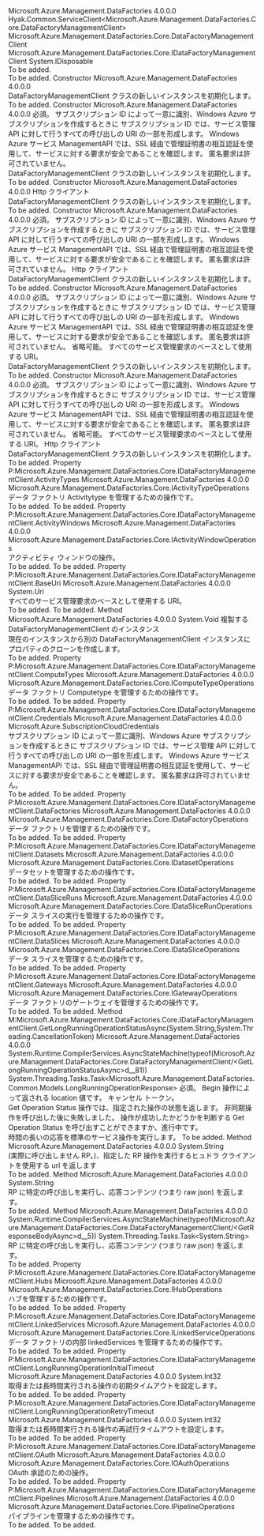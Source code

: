 <Type Name="DataFactoryManagementClient" FullName="Microsoft.Azure.Management.DataFactories.Core.DataFactoryManagementClient">
  <TypeSignature Language="C#" Value="public class DataFactoryManagementClient : Hyak.Common.ServiceClient&lt;Microsoft.Azure.Management.DataFactories.Core.DataFactoryManagementClient&gt;, IDisposable, Microsoft.Azure.Management.DataFactories.Core.IDataFactoryManagementClient" />
  <TypeSignature Language="ILAsm" Value=".class public auto ansi beforefieldinit DataFactoryManagementClient extends Hyak.Common.ServiceClient`1&lt;class Microsoft.Azure.Management.DataFactories.Core.DataFactoryManagementClient&gt; implements class Microsoft.Azure.Management.DataFactories.Core.IDataFactoryManagementClient, class System.IDisposable" />
  <TypeSignature Language="DocId" Value="T:Microsoft.Azure.Management.DataFactories.Core.DataFactoryManagementClient" />
  <TypeSignature Language="VB.NET" Value="Public Class DataFactoryManagementClient&#xA;Inherits ServiceClient(Of DataFactoryManagementClient)&#xA;Implements IDataFactoryManagementClient, IDisposable" />
  <TypeSignature Language="F#" Value="type DataFactoryManagementClient = class&#xA;    inherit ServiceClient&lt;DataFactoryManagementClient&gt;&#xA;    interface IDataFactoryManagementClient&#xA;    interface IDisposable" />
  <AssemblyInfo>
    <AssemblyName>Microsoft.Azure.Management.DataFactories</AssemblyName>
    <AssemblyVersion>4.0.0.0</AssemblyVersion>
  </AssemblyInfo>
  <Base>
    <BaseTypeName>Hyak.Common.ServiceClient&lt;Microsoft.Azure.Management.DataFactories.Core.DataFactoryManagementClient&gt;</BaseTypeName>
    <BaseTypeArguments>
      <BaseTypeArgument TypeParamName="!0">Microsoft.Azure.Management.DataFactories.Core.DataFactoryManagementClient</BaseTypeArgument>
    </BaseTypeArguments>
  </Base>
  <Interfaces>
    <Interface>
      <InterfaceName>Microsoft.Azure.Management.DataFactories.Core.IDataFactoryManagementClient</InterfaceName>
    </Interface>
    <Interface>
      <InterfaceName>System.IDisposable</InterfaceName>
    </Interface>
  </Interfaces>
  <Docs>
    <summary>To be added.</summary>
    <remarks>To be added.</remarks>
  </Docs>
  <Members>
    <Member MemberName=".ctor">
      <MemberSignature Language="C#" Value="public DataFactoryManagementClient ();" />
      <MemberSignature Language="ILAsm" Value=".method public hidebysig specialname rtspecialname instance void .ctor() cil managed" />
      <MemberSignature Language="DocId" Value="M:Microsoft.Azure.Management.DataFactories.Core.DataFactoryManagementClient.#ctor" />
      <MemberSignature Language="VB.NET" Value="Public Sub New ()" />
      <MemberType>Constructor</MemberType>
      <AssemblyInfo>
        <AssemblyName>Microsoft.Azure.Management.DataFactories</AssemblyName>
        <AssemblyVersion>4.0.0.0</AssemblyVersion>
      </AssemblyInfo>
      <Parameters />
      <Docs>
        <summary>
            DataFactoryManagementClient クラスの新しいインスタンスを初期化します。
            </summary>
        <remarks>To be added.</remarks>
      </Docs>
    </Member>
    <Member MemberName=".ctor">
      <MemberSignature Language="C#" Value="public DataFactoryManagementClient (Microsoft.Azure.SubscriptionCloudCredentials credentials);" />
      <MemberSignature Language="ILAsm" Value=".method public hidebysig specialname rtspecialname instance void .ctor(class Microsoft.Azure.SubscriptionCloudCredentials credentials) cil managed" />
      <MemberSignature Language="DocId" Value="M:Microsoft.Azure.Management.DataFactories.Core.DataFactoryManagementClient.#ctor(Microsoft.Azure.SubscriptionCloudCredentials)" />
      <MemberSignature Language="VB.NET" Value="Public Sub New (credentials As SubscriptionCloudCredentials)" />
      <MemberSignature Language="F#" Value="new Microsoft.Azure.Management.DataFactories.Core.DataFactoryManagementClient : Microsoft.Azure.SubscriptionCloudCredentials -&gt; Microsoft.Azure.Management.DataFactories.Core.DataFactoryManagementClient" Usage="new Microsoft.Azure.Management.DataFactories.Core.DataFactoryManagementClient credentials" />
      <MemberType>Constructor</MemberType>
      <AssemblyInfo>
        <AssemblyName>Microsoft.Azure.Management.DataFactories</AssemblyName>
        <AssemblyVersion>4.0.0.0</AssemblyVersion>
      </AssemblyInfo>
      <Parameters>
        <Parameter Name="credentials" Type="Microsoft.Azure.SubscriptionCloudCredentials" />
      </Parameters>
      <Docs>
        <param name="credentials">
            必須。 サブスクリプション ID によって一意に識別、Windows Azure サブスクリプションを作成するときに サブスクリプション ID では、サービス管理 API に対して行うすべての呼び出しの URI の一部を形成します。 Windows Azure サービス ManagementAPI では、SSL 経由で管理証明書の相互認証を使用して、サービスに対する要求が安全であることを確認します。 匿名要求は許可されていません。
            </param>
        <summary>
            DataFactoryManagementClient クラスの新しいインスタンスを初期化します。
            </summary>
        <remarks>To be added.</remarks>
      </Docs>
    </Member>
    <Member MemberName=".ctor">
      <MemberSignature Language="C#" Value="public DataFactoryManagementClient (System.Net.Http.HttpClient httpClient);" />
      <MemberSignature Language="ILAsm" Value=".method public hidebysig specialname rtspecialname instance void .ctor(class System.Net.Http.HttpClient httpClient) cil managed" />
      <MemberSignature Language="DocId" Value="M:Microsoft.Azure.Management.DataFactories.Core.DataFactoryManagementClient.#ctor(System.Net.Http.HttpClient)" />
      <MemberSignature Language="F#" Value="new Microsoft.Azure.Management.DataFactories.Core.DataFactoryManagementClient : System.Net.Http.HttpClient -&gt; Microsoft.Azure.Management.DataFactories.Core.DataFactoryManagementClient" Usage="new Microsoft.Azure.Management.DataFactories.Core.DataFactoryManagementClient httpClient" />
      <MemberType>Constructor</MemberType>
      <AssemblyInfo>
        <AssemblyName>Microsoft.Azure.Management.DataFactories</AssemblyName>
        <AssemblyVersion>4.0.0.0</AssemblyVersion>
      </AssemblyInfo>
      <Parameters>
        <Parameter Name="httpClient" Type="System.Net.Http.HttpClient" />
      </Parameters>
      <Docs>
        <param name="httpClient">
            Http クライアント
            </param>
        <summary>
            DataFactoryManagementClient クラスの新しいインスタンスを初期化します。
            </summary>
        <remarks>To be added.</remarks>
      </Docs>
    </Member>
    <Member MemberName=".ctor">
      <MemberSignature Language="C#" Value="public DataFactoryManagementClient (Microsoft.Azure.SubscriptionCloudCredentials credentials, System.Net.Http.HttpClient httpClient);" />
      <MemberSignature Language="ILAsm" Value=".method public hidebysig specialname rtspecialname instance void .ctor(class Microsoft.Azure.SubscriptionCloudCredentials credentials, class System.Net.Http.HttpClient httpClient) cil managed" />
      <MemberSignature Language="DocId" Value="M:Microsoft.Azure.Management.DataFactories.Core.DataFactoryManagementClient.#ctor(Microsoft.Azure.SubscriptionCloudCredentials,System.Net.Http.HttpClient)" />
      <MemberSignature Language="F#" Value="new Microsoft.Azure.Management.DataFactories.Core.DataFactoryManagementClient : Microsoft.Azure.SubscriptionCloudCredentials * System.Net.Http.HttpClient -&gt; Microsoft.Azure.Management.DataFactories.Core.DataFactoryManagementClient" Usage="new Microsoft.Azure.Management.DataFactories.Core.DataFactoryManagementClient (credentials, httpClient)" />
      <MemberType>Constructor</MemberType>
      <AssemblyInfo>
        <AssemblyName>Microsoft.Azure.Management.DataFactories</AssemblyName>
        <AssemblyVersion>4.0.0.0</AssemblyVersion>
      </AssemblyInfo>
      <Parameters>
        <Parameter Name="credentials" Type="Microsoft.Azure.SubscriptionCloudCredentials" />
        <Parameter Name="httpClient" Type="System.Net.Http.HttpClient" />
      </Parameters>
      <Docs>
        <param name="credentials">
            必須。 サブスクリプション ID によって一意に識別、Windows Azure サブスクリプションを作成するときに サブスクリプション ID では、サービス管理 API に対して行うすべての呼び出しの URI の一部を形成します。 Windows Azure サービス ManagementAPI では、SSL 経由で管理証明書の相互認証を使用して、サービスに対する要求が安全であることを確認します。 匿名要求は許可されていません。
            </param>
        <param name="httpClient">
            Http クライアント
            </param>
        <summary>
            DataFactoryManagementClient クラスの新しいインスタンスを初期化します。
            </summary>
        <remarks>To be added.</remarks>
      </Docs>
    </Member>
    <Member MemberName=".ctor">
      <MemberSignature Language="C#" Value="public DataFactoryManagementClient (Microsoft.Azure.SubscriptionCloudCredentials credentials, Uri baseUri);" />
      <MemberSignature Language="ILAsm" Value=".method public hidebysig specialname rtspecialname instance void .ctor(class Microsoft.Azure.SubscriptionCloudCredentials credentials, class System.Uri baseUri) cil managed" />
      <MemberSignature Language="DocId" Value="M:Microsoft.Azure.Management.DataFactories.Core.DataFactoryManagementClient.#ctor(Microsoft.Azure.SubscriptionCloudCredentials,System.Uri)" />
      <MemberSignature Language="VB.NET" Value="Public Sub New (credentials As SubscriptionCloudCredentials, baseUri As Uri)" />
      <MemberSignature Language="F#" Value="new Microsoft.Azure.Management.DataFactories.Core.DataFactoryManagementClient : Microsoft.Azure.SubscriptionCloudCredentials * Uri -&gt; Microsoft.Azure.Management.DataFactories.Core.DataFactoryManagementClient" Usage="new Microsoft.Azure.Management.DataFactories.Core.DataFactoryManagementClient (credentials, baseUri)" />
      <MemberType>Constructor</MemberType>
      <AssemblyInfo>
        <AssemblyName>Microsoft.Azure.Management.DataFactories</AssemblyName>
        <AssemblyVersion>4.0.0.0</AssemblyVersion>
      </AssemblyInfo>
      <Parameters>
        <Parameter Name="credentials" Type="Microsoft.Azure.SubscriptionCloudCredentials" />
        <Parameter Name="baseUri" Type="System.Uri" />
      </Parameters>
      <Docs>
        <param name="credentials">
            必須。 サブスクリプション ID によって一意に識別、Windows Azure サブスクリプションを作成するときに サブスクリプション ID では、サービス管理 API に対して行うすべての呼び出しの URI の一部を形成します。 Windows Azure サービス ManagementAPI では、SSL 経由で管理証明書の相互認証を使用して、サービスに対する要求が安全であることを確認します。 匿名要求は許可されていません。
            </param>
        <param name="baseUri">
            省略可能。 すべてのサービス管理要求のベースとして使用する URI。
            </param>
        <summary>
            DataFactoryManagementClient クラスの新しいインスタンスを初期化します。
            </summary>
        <remarks>To be added.</remarks>
      </Docs>
    </Member>
    <Member MemberName=".ctor">
      <MemberSignature Language="C#" Value="public DataFactoryManagementClient (Microsoft.Azure.SubscriptionCloudCredentials credentials, Uri baseUri, System.Net.Http.HttpClient httpClient);" />
      <MemberSignature Language="ILAsm" Value=".method public hidebysig specialname rtspecialname instance void .ctor(class Microsoft.Azure.SubscriptionCloudCredentials credentials, class System.Uri baseUri, class System.Net.Http.HttpClient httpClient) cil managed" />
      <MemberSignature Language="DocId" Value="M:Microsoft.Azure.Management.DataFactories.Core.DataFactoryManagementClient.#ctor(Microsoft.Azure.SubscriptionCloudCredentials,System.Uri,System.Net.Http.HttpClient)" />
      <MemberSignature Language="F#" Value="new Microsoft.Azure.Management.DataFactories.Core.DataFactoryManagementClient : Microsoft.Azure.SubscriptionCloudCredentials * Uri * System.Net.Http.HttpClient -&gt; Microsoft.Azure.Management.DataFactories.Core.DataFactoryManagementClient" Usage="new Microsoft.Azure.Management.DataFactories.Core.DataFactoryManagementClient (credentials, baseUri, httpClient)" />
      <MemberType>Constructor</MemberType>
      <AssemblyInfo>
        <AssemblyName>Microsoft.Azure.Management.DataFactories</AssemblyName>
        <AssemblyVersion>4.0.0.0</AssemblyVersion>
      </AssemblyInfo>
      <Parameters>
        <Parameter Name="credentials" Type="Microsoft.Azure.SubscriptionCloudCredentials" />
        <Parameter Name="baseUri" Type="System.Uri" />
        <Parameter Name="httpClient" Type="System.Net.Http.HttpClient" />
      </Parameters>
      <Docs>
        <param name="credentials">
            必須。 サブスクリプション ID によって一意に識別、Windows Azure サブスクリプションを作成するときに サブスクリプション ID では、サービス管理 API に対して行うすべての呼び出しの URI の一部を形成します。 Windows Azure サービス ManagementAPI では、SSL 経由で管理証明書の相互認証を使用して、サービスに対する要求が安全であることを確認します。 匿名要求は許可されていません。
            </param>
        <param name="baseUri">
            省略可能。 すべてのサービス管理要求のベースとして使用する URI。
            </param>
        <param name="httpClient">
            Http クライアント
            </param>
        <summary>
            DataFactoryManagementClient クラスの新しいインスタンスを初期化します。
            </summary>
        <remarks>To be added.</remarks>
      </Docs>
    </Member>
    <Member MemberName="ActivityTypes">
      <MemberSignature Language="C#" Value="public virtual Microsoft.Azure.Management.DataFactories.Core.IActivityTypeOperations ActivityTypes { get; }" />
      <MemberSignature Language="ILAsm" Value=".property instance class Microsoft.Azure.Management.DataFactories.Core.IActivityTypeOperations ActivityTypes" />
      <MemberSignature Language="DocId" Value="P:Microsoft.Azure.Management.DataFactories.Core.DataFactoryManagementClient.ActivityTypes" />
      <MemberSignature Language="VB.NET" Value="Public Overridable ReadOnly Property ActivityTypes As IActivityTypeOperations" />
      <MemberSignature Language="F#" Value="member this.ActivityTypes : Microsoft.Azure.Management.DataFactories.Core.IActivityTypeOperations" Usage="Microsoft.Azure.Management.DataFactories.Core.DataFactoryManagementClient.ActivityTypes" />
      <MemberType>Property</MemberType>
      <Implements>
        <InterfaceMember>P:Microsoft.Azure.Management.DataFactories.Core.IDataFactoryManagementClient.ActivityTypes</InterfaceMember>
      </Implements>
      <AssemblyInfo>
        <AssemblyName>Microsoft.Azure.Management.DataFactories</AssemblyName>
        <AssemblyVersion>4.0.0.0</AssemblyVersion>
      </AssemblyInfo>
      <ReturnValue>
        <ReturnType>Microsoft.Azure.Management.DataFactories.Core.IActivityTypeOperations</ReturnType>
      </ReturnValue>
      <Docs>
        <summary>
            データ ファクトリ Activitytype を管理するための操作です。
            </summary>
        <value>To be added.</value>
        <remarks>To be added.</remarks>
      </Docs>
    </Member>
    <Member MemberName="ActivityWindows">
      <MemberSignature Language="C#" Value="public virtual Microsoft.Azure.Management.DataFactories.Core.IActivityWindowOperations ActivityWindows { get; }" />
      <MemberSignature Language="ILAsm" Value=".property instance class Microsoft.Azure.Management.DataFactories.Core.IActivityWindowOperations ActivityWindows" />
      <MemberSignature Language="DocId" Value="P:Microsoft.Azure.Management.DataFactories.Core.DataFactoryManagementClient.ActivityWindows" />
      <MemberSignature Language="VB.NET" Value="Public Overridable ReadOnly Property ActivityWindows As IActivityWindowOperations" />
      <MemberSignature Language="F#" Value="member this.ActivityWindows : Microsoft.Azure.Management.DataFactories.Core.IActivityWindowOperations" Usage="Microsoft.Azure.Management.DataFactories.Core.DataFactoryManagementClient.ActivityWindows" />
      <MemberType>Property</MemberType>
      <Implements>
        <InterfaceMember>P:Microsoft.Azure.Management.DataFactories.Core.IDataFactoryManagementClient.ActivityWindows</InterfaceMember>
      </Implements>
      <AssemblyInfo>
        <AssemblyName>Microsoft.Azure.Management.DataFactories</AssemblyName>
        <AssemblyVersion>4.0.0.0</AssemblyVersion>
      </AssemblyInfo>
      <ReturnValue>
        <ReturnType>Microsoft.Azure.Management.DataFactories.Core.IActivityWindowOperations</ReturnType>
      </ReturnValue>
      <Docs>
        <summary>
            アクティビティ ウィンドウの操作。
            </summary>
        <value>To be added.</value>
        <remarks>To be added.</remarks>
      </Docs>
    </Member>
    <Member MemberName="BaseUri">
      <MemberSignature Language="C#" Value="public Uri BaseUri { get; set; }" />
      <MemberSignature Language="ILAsm" Value=".property instance class System.Uri BaseUri" />
      <MemberSignature Language="DocId" Value="P:Microsoft.Azure.Management.DataFactories.Core.DataFactoryManagementClient.BaseUri" />
      <MemberSignature Language="VB.NET" Value="Public Property BaseUri As Uri" />
      <MemberSignature Language="F#" Value="member this.BaseUri : Uri with get, set" Usage="Microsoft.Azure.Management.DataFactories.Core.DataFactoryManagementClient.BaseUri" />
      <MemberType>Property</MemberType>
      <Implements>
        <InterfaceMember>P:Microsoft.Azure.Management.DataFactories.Core.IDataFactoryManagementClient.BaseUri</InterfaceMember>
      </Implements>
      <AssemblyInfo>
        <AssemblyName>Microsoft.Azure.Management.DataFactories</AssemblyName>
        <AssemblyVersion>4.0.0.0</AssemblyVersion>
      </AssemblyInfo>
      <ReturnValue>
        <ReturnType>System.Uri</ReturnType>
      </ReturnValue>
      <Docs>
        <summary>
            すべてのサービス管理要求のベースとして使用する URI。
            </summary>
        <value>To be added.</value>
        <remarks>To be added.</remarks>
      </Docs>
    </Member>
    <Member MemberName="Clone">
      <MemberSignature Language="C#" Value="protected override void Clone (Hyak.Common.ServiceClient&lt;Microsoft.Azure.Management.DataFactories.Core.DataFactoryManagementClient&gt; client);" />
      <MemberSignature Language="ILAsm" Value=".method familyhidebysig virtual instance void Clone(class Hyak.Common.ServiceClient`1&lt;class Microsoft.Azure.Management.DataFactories.Core.DataFactoryManagementClient&gt; client) cil managed" />
      <MemberSignature Language="DocId" Value="M:Microsoft.Azure.Management.DataFactories.Core.DataFactoryManagementClient.Clone(Hyak.Common.ServiceClient{Microsoft.Azure.Management.DataFactories.Core.DataFactoryManagementClient})" />
      <MemberSignature Language="VB.NET" Value="Protected Overrides Sub Clone (client As ServiceClient(Of DataFactoryManagementClient))" />
      <MemberSignature Language="F#" Value="override this.Clone : Hyak.Common.ServiceClient&lt;Microsoft.Azure.Management.DataFactories.Core.DataFactoryManagementClient&gt; -&gt; unit" Usage="dataFactoryManagementClient.Clone client" />
      <MemberType>Method</MemberType>
      <AssemblyInfo>
        <AssemblyName>Microsoft.Azure.Management.DataFactories</AssemblyName>
        <AssemblyVersion>4.0.0.0</AssemblyVersion>
      </AssemblyInfo>
      <ReturnValue>
        <ReturnType>System.Void</ReturnType>
      </ReturnValue>
      <Parameters>
        <Parameter Name="client" Type="Hyak.Common.ServiceClient&lt;Microsoft.Azure.Management.DataFactories.Core.DataFactoryManagementClient&gt;" />
      </Parameters>
      <Docs>
        <param name="client">
            複製する DataFactoryManagementClient のインスタンス
            </param>
        <summary>
            現在のインスタンスから別の DataFactoryManagementClient インスタンスにプロパティのクローンを作成します。
            </summary>
        <remarks>To be added.</remarks>
      </Docs>
    </Member>
    <Member MemberName="ComputeTypes">
      <MemberSignature Language="C#" Value="public virtual Microsoft.Azure.Management.DataFactories.Core.IComputeTypeOperations ComputeTypes { get; }" />
      <MemberSignature Language="ILAsm" Value=".property instance class Microsoft.Azure.Management.DataFactories.Core.IComputeTypeOperations ComputeTypes" />
      <MemberSignature Language="DocId" Value="P:Microsoft.Azure.Management.DataFactories.Core.DataFactoryManagementClient.ComputeTypes" />
      <MemberSignature Language="VB.NET" Value="Public Overridable ReadOnly Property ComputeTypes As IComputeTypeOperations" />
      <MemberSignature Language="F#" Value="member this.ComputeTypes : Microsoft.Azure.Management.DataFactories.Core.IComputeTypeOperations" Usage="Microsoft.Azure.Management.DataFactories.Core.DataFactoryManagementClient.ComputeTypes" />
      <MemberType>Property</MemberType>
      <Implements>
        <InterfaceMember>P:Microsoft.Azure.Management.DataFactories.Core.IDataFactoryManagementClient.ComputeTypes</InterfaceMember>
      </Implements>
      <AssemblyInfo>
        <AssemblyName>Microsoft.Azure.Management.DataFactories</AssemblyName>
        <AssemblyVersion>4.0.0.0</AssemblyVersion>
      </AssemblyInfo>
      <ReturnValue>
        <ReturnType>Microsoft.Azure.Management.DataFactories.Core.IComputeTypeOperations</ReturnType>
      </ReturnValue>
      <Docs>
        <summary>
            データ ファクトリ Computetype を管理するための操作です。
            </summary>
        <value>To be added.</value>
        <remarks>To be added.</remarks>
      </Docs>
    </Member>
    <Member MemberName="Credentials">
      <MemberSignature Language="C#" Value="public Microsoft.Azure.SubscriptionCloudCredentials Credentials { get; set; }" />
      <MemberSignature Language="ILAsm" Value=".property instance class Microsoft.Azure.SubscriptionCloudCredentials Credentials" />
      <MemberSignature Language="DocId" Value="P:Microsoft.Azure.Management.DataFactories.Core.DataFactoryManagementClient.Credentials" />
      <MemberSignature Language="VB.NET" Value="Public Property Credentials As SubscriptionCloudCredentials" />
      <MemberSignature Language="F#" Value="member this.Credentials : Microsoft.Azure.SubscriptionCloudCredentials with get, set" Usage="Microsoft.Azure.Management.DataFactories.Core.DataFactoryManagementClient.Credentials" />
      <MemberType>Property</MemberType>
      <Implements>
        <InterfaceMember>P:Microsoft.Azure.Management.DataFactories.Core.IDataFactoryManagementClient.Credentials</InterfaceMember>
      </Implements>
      <AssemblyInfo>
        <AssemblyName>Microsoft.Azure.Management.DataFactories</AssemblyName>
        <AssemblyVersion>4.0.0.0</AssemblyVersion>
      </AssemblyInfo>
      <ReturnValue>
        <ReturnType>Microsoft.Azure.SubscriptionCloudCredentials</ReturnType>
      </ReturnValue>
      <Docs>
        <summary>
            サブスクリプション ID によって一意に識別、Windows Azure サブスクリプションを作成するときに サブスクリプション ID では、サービス管理 API に対して行うすべての呼び出しの URI の一部を形成します。 Windows Azure サービス ManagementAPI では、SSL 経由で管理証明書の相互認証を使用して、サービスに対する要求が安全であることを確認します。 匿名要求は許可されていません。
            </summary>
        <value>To be added.</value>
        <remarks>To be added.</remarks>
      </Docs>
    </Member>
    <Member MemberName="DataFactories">
      <MemberSignature Language="C#" Value="public virtual Microsoft.Azure.Management.DataFactories.Core.IDataFactoryOperations DataFactories { get; }" />
      <MemberSignature Language="ILAsm" Value=".property instance class Microsoft.Azure.Management.DataFactories.Core.IDataFactoryOperations DataFactories" />
      <MemberSignature Language="DocId" Value="P:Microsoft.Azure.Management.DataFactories.Core.DataFactoryManagementClient.DataFactories" />
      <MemberSignature Language="VB.NET" Value="Public Overridable ReadOnly Property DataFactories As IDataFactoryOperations" />
      <MemberSignature Language="F#" Value="member this.DataFactories : Microsoft.Azure.Management.DataFactories.Core.IDataFactoryOperations" Usage="Microsoft.Azure.Management.DataFactories.Core.DataFactoryManagementClient.DataFactories" />
      <MemberType>Property</MemberType>
      <Implements>
        <InterfaceMember>P:Microsoft.Azure.Management.DataFactories.Core.IDataFactoryManagementClient.DataFactories</InterfaceMember>
      </Implements>
      <AssemblyInfo>
        <AssemblyName>Microsoft.Azure.Management.DataFactories</AssemblyName>
        <AssemblyVersion>4.0.0.0</AssemblyVersion>
      </AssemblyInfo>
      <ReturnValue>
        <ReturnType>Microsoft.Azure.Management.DataFactories.Core.IDataFactoryOperations</ReturnType>
      </ReturnValue>
      <Docs>
        <summary>
            データ ファクトリを管理するための操作です。
            </summary>
        <value>To be added.</value>
        <remarks>To be added.</remarks>
      </Docs>
    </Member>
    <Member MemberName="Datasets">
      <MemberSignature Language="C#" Value="public virtual Microsoft.Azure.Management.DataFactories.Core.IDatasetOperations Datasets { get; }" />
      <MemberSignature Language="ILAsm" Value=".property instance class Microsoft.Azure.Management.DataFactories.Core.IDatasetOperations Datasets" />
      <MemberSignature Language="DocId" Value="P:Microsoft.Azure.Management.DataFactories.Core.DataFactoryManagementClient.Datasets" />
      <MemberSignature Language="VB.NET" Value="Public Overridable ReadOnly Property Datasets As IDatasetOperations" />
      <MemberSignature Language="F#" Value="member this.Datasets : Microsoft.Azure.Management.DataFactories.Core.IDatasetOperations" Usage="Microsoft.Azure.Management.DataFactories.Core.DataFactoryManagementClient.Datasets" />
      <MemberType>Property</MemberType>
      <Implements>
        <InterfaceMember>P:Microsoft.Azure.Management.DataFactories.Core.IDataFactoryManagementClient.Datasets</InterfaceMember>
      </Implements>
      <AssemblyInfo>
        <AssemblyName>Microsoft.Azure.Management.DataFactories</AssemblyName>
        <AssemblyVersion>4.0.0.0</AssemblyVersion>
      </AssemblyInfo>
      <ReturnValue>
        <ReturnType>Microsoft.Azure.Management.DataFactories.Core.IDatasetOperations</ReturnType>
      </ReturnValue>
      <Docs>
        <summary>
            データセットを管理するための操作です。
            </summary>
        <value>To be added.</value>
        <remarks>To be added.</remarks>
      </Docs>
    </Member>
    <Member MemberName="DataSliceRuns">
      <MemberSignature Language="C#" Value="public virtual Microsoft.Azure.Management.DataFactories.Core.IDataSliceRunOperations DataSliceRuns { get; }" />
      <MemberSignature Language="ILAsm" Value=".property instance class Microsoft.Azure.Management.DataFactories.Core.IDataSliceRunOperations DataSliceRuns" />
      <MemberSignature Language="DocId" Value="P:Microsoft.Azure.Management.DataFactories.Core.DataFactoryManagementClient.DataSliceRuns" />
      <MemberSignature Language="VB.NET" Value="Public Overridable ReadOnly Property DataSliceRuns As IDataSliceRunOperations" />
      <MemberSignature Language="F#" Value="member this.DataSliceRuns : Microsoft.Azure.Management.DataFactories.Core.IDataSliceRunOperations" Usage="Microsoft.Azure.Management.DataFactories.Core.DataFactoryManagementClient.DataSliceRuns" />
      <MemberType>Property</MemberType>
      <Implements>
        <InterfaceMember>P:Microsoft.Azure.Management.DataFactories.Core.IDataFactoryManagementClient.DataSliceRuns</InterfaceMember>
      </Implements>
      <AssemblyInfo>
        <AssemblyName>Microsoft.Azure.Management.DataFactories</AssemblyName>
        <AssemblyVersion>4.0.0.0</AssemblyVersion>
      </AssemblyInfo>
      <ReturnValue>
        <ReturnType>Microsoft.Azure.Management.DataFactories.Core.IDataSliceRunOperations</ReturnType>
      </ReturnValue>
      <Docs>
        <summary>
            データ スライスの実行を管理するための操作です。
            </summary>
        <value>To be added.</value>
        <remarks>To be added.</remarks>
      </Docs>
    </Member>
    <Member MemberName="DataSlices">
      <MemberSignature Language="C#" Value="public virtual Microsoft.Azure.Management.DataFactories.Core.IDataSliceOperations DataSlices { get; }" />
      <MemberSignature Language="ILAsm" Value=".property instance class Microsoft.Azure.Management.DataFactories.Core.IDataSliceOperations DataSlices" />
      <MemberSignature Language="DocId" Value="P:Microsoft.Azure.Management.DataFactories.Core.DataFactoryManagementClient.DataSlices" />
      <MemberSignature Language="VB.NET" Value="Public Overridable ReadOnly Property DataSlices As IDataSliceOperations" />
      <MemberSignature Language="F#" Value="member this.DataSlices : Microsoft.Azure.Management.DataFactories.Core.IDataSliceOperations" Usage="Microsoft.Azure.Management.DataFactories.Core.DataFactoryManagementClient.DataSlices" />
      <MemberType>Property</MemberType>
      <Implements>
        <InterfaceMember>P:Microsoft.Azure.Management.DataFactories.Core.IDataFactoryManagementClient.DataSlices</InterfaceMember>
      </Implements>
      <AssemblyInfo>
        <AssemblyName>Microsoft.Azure.Management.DataFactories</AssemblyName>
        <AssemblyVersion>4.0.0.0</AssemblyVersion>
      </AssemblyInfo>
      <ReturnValue>
        <ReturnType>Microsoft.Azure.Management.DataFactories.Core.IDataSliceOperations</ReturnType>
      </ReturnValue>
      <Docs>
        <summary>
            データ スライスを管理するための操作です。
            </summary>
        <value>To be added.</value>
        <remarks>To be added.</remarks>
      </Docs>
    </Member>
    <Member MemberName="Gateways">
      <MemberSignature Language="C#" Value="public virtual Microsoft.Azure.Management.DataFactories.Core.IGatewayOperations Gateways { get; }" />
      <MemberSignature Language="ILAsm" Value=".property instance class Microsoft.Azure.Management.DataFactories.Core.IGatewayOperations Gateways" />
      <MemberSignature Language="DocId" Value="P:Microsoft.Azure.Management.DataFactories.Core.DataFactoryManagementClient.Gateways" />
      <MemberSignature Language="VB.NET" Value="Public Overridable ReadOnly Property Gateways As IGatewayOperations" />
      <MemberSignature Language="F#" Value="member this.Gateways : Microsoft.Azure.Management.DataFactories.Core.IGatewayOperations" Usage="Microsoft.Azure.Management.DataFactories.Core.DataFactoryManagementClient.Gateways" />
      <MemberType>Property</MemberType>
      <Implements>
        <InterfaceMember>P:Microsoft.Azure.Management.DataFactories.Core.IDataFactoryManagementClient.Gateways</InterfaceMember>
      </Implements>
      <AssemblyInfo>
        <AssemblyName>Microsoft.Azure.Management.DataFactories</AssemblyName>
        <AssemblyVersion>4.0.0.0</AssemblyVersion>
      </AssemblyInfo>
      <ReturnValue>
        <ReturnType>Microsoft.Azure.Management.DataFactories.Core.IGatewayOperations</ReturnType>
      </ReturnValue>
      <Docs>
        <summary>
            データ ファクトリのゲートウェイを管理するための操作です。
            </summary>
        <value>To be added.</value>
        <remarks>To be added.</remarks>
      </Docs>
    </Member>
    <Member MemberName="GetLongRunningOperationStatusAsync">
      <MemberSignature Language="C#" Value="public System.Threading.Tasks.Task&lt;Microsoft.Azure.Management.DataFactories.Common.Models.LongRunningOperationResponse&gt; GetLongRunningOperationStatusAsync (string operationStatusLink, System.Threading.CancellationToken cancellationToken);" />
      <MemberSignature Language="ILAsm" Value=".method public hidebysig newslot virtual instance class System.Threading.Tasks.Task`1&lt;class Microsoft.Azure.Management.DataFactories.Common.Models.LongRunningOperationResponse&gt; GetLongRunningOperationStatusAsync(string operationStatusLink, valuetype System.Threading.CancellationToken cancellationToken) cil managed" />
      <MemberSignature Language="DocId" Value="M:Microsoft.Azure.Management.DataFactories.Core.DataFactoryManagementClient.GetLongRunningOperationStatusAsync(System.String,System.Threading.CancellationToken)" />
      <MemberSignature Language="F#" Value="abstract member GetLongRunningOperationStatusAsync : string * System.Threading.CancellationToken -&gt; System.Threading.Tasks.Task&lt;Microsoft.Azure.Management.DataFactories.Common.Models.LongRunningOperationResponse&gt;&#xA;override this.GetLongRunningOperationStatusAsync : string * System.Threading.CancellationToken -&gt; System.Threading.Tasks.Task&lt;Microsoft.Azure.Management.DataFactories.Common.Models.LongRunningOperationResponse&gt;" Usage="dataFactoryManagementClient.GetLongRunningOperationStatusAsync (operationStatusLink, cancellationToken)" />
      <MemberType>Method</MemberType>
      <Implements>
        <InterfaceMember>M:Microsoft.Azure.Management.DataFactories.Core.IDataFactoryManagementClient.GetLongRunningOperationStatusAsync(System.String,System.Threading.CancellationToken)</InterfaceMember>
      </Implements>
      <AssemblyInfo>
        <AssemblyName>Microsoft.Azure.Management.DataFactories</AssemblyName>
        <AssemblyVersion>4.0.0.0</AssemblyVersion>
      </AssemblyInfo>
      <Attributes>
        <Attribute>
          <AttributeName>System.Runtime.CompilerServices.AsyncStateMachine(typeof(Microsoft.Azure.Management.DataFactories.Core.DataFactoryManagementClient/&lt;GetLongRunningOperationStatusAsync&gt;d__81))</AttributeName>
        </Attribute>
      </Attributes>
      <ReturnValue>
        <ReturnType>System.Threading.Tasks.Task&lt;Microsoft.Azure.Management.DataFactories.Common.Models.LongRunningOperationResponse&gt;</ReturnType>
      </ReturnValue>
      <Parameters>
        <Parameter Name="operationStatusLink" Type="System.String" />
        <Parameter Name="cancellationToken" Type="System.Threading.CancellationToken" />
      </Parameters>
      <Docs>
        <param name="operationStatusLink">
            必須。 Begin 操作によって返される location 値です。
            </param>
        <param name="cancellationToken">
            キャンセル トークン。
            </param>
        <summary>
            Get Operation Status 操作では、指定された操作の状態を返します。 非同期操作を呼び出した後に失敗しました。 操作が成功したかどうかを判断する Get Operation Status を呼び出すことができますか、進行中です。
            </summary>
        <returns>
            時間の長いの応答を標準のサービス操作を実行します。
            </returns>
        <remarks>To be added.</remarks>
      </Docs>
    </Member>
    <Member MemberName="GetRequestUri">
      <MemberSignature Language="C#" Value="public string GetRequestUri (Action&lt;Microsoft.Azure.Management.DataFactories.Core.DataFactoryManagementClient&gt; operation);" />
      <MemberSignature Language="ILAsm" Value=".method public hidebysig instance string GetRequestUri(class System.Action`1&lt;class Microsoft.Azure.Management.DataFactories.Core.DataFactoryManagementClient&gt; operation) cil managed" />
      <MemberSignature Language="DocId" Value="M:Microsoft.Azure.Management.DataFactories.Core.DataFactoryManagementClient.GetRequestUri(System.Action{Microsoft.Azure.Management.DataFactories.Core.DataFactoryManagementClient})" />
      <MemberSignature Language="VB.NET" Value="Public Function GetRequestUri (operation As Action(Of DataFactoryManagementClient)) As String" />
      <MemberSignature Language="F#" Value="member this.GetRequestUri : Action&lt;Microsoft.Azure.Management.DataFactories.Core.DataFactoryManagementClient&gt; -&gt; string" Usage="dataFactoryManagementClient.GetRequestUri operation" />
      <MemberType>Method</MemberType>
      <AssemblyInfo>
        <AssemblyName>Microsoft.Azure.Management.DataFactories</AssemblyName>
        <AssemblyVersion>4.0.0.0</AssemblyVersion>
      </AssemblyInfo>
      <ReturnValue>
        <ReturnType>System.String</ReturnType>
      </ReturnValue>
      <Parameters>
        <Parameter Name="operation" Type="System.Action&lt;Microsoft.Azure.Management.DataFactories.Core.DataFactoryManagementClient&gt;" />
      </Parameters>
      <Docs>
        <param name="operation"></param>
        <summary>
            (実際に呼び出しません RP。)、指定した RP 操作を実行するヒュドラ クライアントを使用する url を返します
            </summary>
        <returns />
        <remarks>To be added.</remarks>
      </Docs>
    </Member>
    <Member MemberName="GetResponseBody">
      <MemberSignature Language="C#" Value="public string GetResponseBody (Action&lt;Microsoft.Azure.Management.DataFactories.Core.DataFactoryManagementClient&gt; operation);" />
      <MemberSignature Language="ILAsm" Value=".method public hidebysig instance string GetResponseBody(class System.Action`1&lt;class Microsoft.Azure.Management.DataFactories.Core.DataFactoryManagementClient&gt; operation) cil managed" />
      <MemberSignature Language="DocId" Value="M:Microsoft.Azure.Management.DataFactories.Core.DataFactoryManagementClient.GetResponseBody(System.Action{Microsoft.Azure.Management.DataFactories.Core.DataFactoryManagementClient})" />
      <MemberSignature Language="VB.NET" Value="Public Function GetResponseBody (operation As Action(Of DataFactoryManagementClient)) As String" />
      <MemberSignature Language="F#" Value="member this.GetResponseBody : Action&lt;Microsoft.Azure.Management.DataFactories.Core.DataFactoryManagementClient&gt; -&gt; string" Usage="dataFactoryManagementClient.GetResponseBody operation" />
      <MemberType>Method</MemberType>
      <AssemblyInfo>
        <AssemblyName>Microsoft.Azure.Management.DataFactories</AssemblyName>
        <AssemblyVersion>4.0.0.0</AssemblyVersion>
      </AssemblyInfo>
      <ReturnValue>
        <ReturnType>System.String</ReturnType>
      </ReturnValue>
      <Parameters>
        <Parameter Name="operation" Type="System.Action&lt;Microsoft.Azure.Management.DataFactories.Core.DataFactoryManagementClient&gt;" />
      </Parameters>
      <Docs>
        <param name="operation"></param>
        <summary>
            RP に特定の呼び出しを実行し、応答コンテンツ (つまり raw json) を返します。
            </summary>
        <returns />
        <remarks>To be added.</remarks>
      </Docs>
    </Member>
    <Member MemberName="GetResponseBodyAsync">
      <MemberSignature Language="C#" Value="public System.Threading.Tasks.Task&lt;string&gt; GetResponseBodyAsync (Func&lt;Microsoft.Azure.Management.DataFactories.Core.DataFactoryManagementClient,System.Threading.Tasks.Task&gt; operation);" />
      <MemberSignature Language="ILAsm" Value=".method public hidebysig instance class System.Threading.Tasks.Task`1&lt;string&gt; GetResponseBodyAsync(class System.Func`2&lt;class Microsoft.Azure.Management.DataFactories.Core.DataFactoryManagementClient, class System.Threading.Tasks.Task&gt; operation) cil managed" />
      <MemberSignature Language="DocId" Value="M:Microsoft.Azure.Management.DataFactories.Core.DataFactoryManagementClient.GetResponseBodyAsync(System.Func{Microsoft.Azure.Management.DataFactories.Core.DataFactoryManagementClient,System.Threading.Tasks.Task})" />
      <MemberSignature Language="VB.NET" Value="Public Function GetResponseBodyAsync (operation As Func(Of DataFactoryManagementClient, Task)) As Task(Of String)" />
      <MemberSignature Language="F#" Value="member this.GetResponseBodyAsync : Func&lt;Microsoft.Azure.Management.DataFactories.Core.DataFactoryManagementClient, System.Threading.Tasks.Task&gt; -&gt; System.Threading.Tasks.Task&lt;string&gt;" Usage="dataFactoryManagementClient.GetResponseBodyAsync operation" />
      <MemberType>Method</MemberType>
      <AssemblyInfo>
        <AssemblyName>Microsoft.Azure.Management.DataFactories</AssemblyName>
        <AssemblyVersion>4.0.0.0</AssemblyVersion>
      </AssemblyInfo>
      <Attributes>
        <Attribute>
          <AttributeName>System.Runtime.CompilerServices.AsyncStateMachine(typeof(Microsoft.Azure.Management.DataFactories.Core.DataFactoryManagementClient/&lt;GetResponseBodyAsync&gt;d__5))</AttributeName>
        </Attribute>
      </Attributes>
      <ReturnValue>
        <ReturnType>System.Threading.Tasks.Task&lt;System.String&gt;</ReturnType>
      </ReturnValue>
      <Parameters>
        <Parameter Name="operation" Type="System.Func&lt;Microsoft.Azure.Management.DataFactories.Core.DataFactoryManagementClient,System.Threading.Tasks.Task&gt;" />
      </Parameters>
      <Docs>
        <param name="operation"></param>
        <summary>
            RP に特定の呼び出しを実行し、応答コンテンツ (つまり raw json) を返します。
            </summary>
        <returns />
        <remarks>To be added.</remarks>
      </Docs>
    </Member>
    <Member MemberName="Hubs">
      <MemberSignature Language="C#" Value="public virtual Microsoft.Azure.Management.DataFactories.Core.IHubOperations Hubs { get; }" />
      <MemberSignature Language="ILAsm" Value=".property instance class Microsoft.Azure.Management.DataFactories.Core.IHubOperations Hubs" />
      <MemberSignature Language="DocId" Value="P:Microsoft.Azure.Management.DataFactories.Core.DataFactoryManagementClient.Hubs" />
      <MemberSignature Language="VB.NET" Value="Public Overridable ReadOnly Property Hubs As IHubOperations" />
      <MemberSignature Language="F#" Value="member this.Hubs : Microsoft.Azure.Management.DataFactories.Core.IHubOperations" Usage="Microsoft.Azure.Management.DataFactories.Core.DataFactoryManagementClient.Hubs" />
      <MemberType>Property</MemberType>
      <Implements>
        <InterfaceMember>P:Microsoft.Azure.Management.DataFactories.Core.IDataFactoryManagementClient.Hubs</InterfaceMember>
      </Implements>
      <AssemblyInfo>
        <AssemblyName>Microsoft.Azure.Management.DataFactories</AssemblyName>
        <AssemblyVersion>4.0.0.0</AssemblyVersion>
      </AssemblyInfo>
      <ReturnValue>
        <ReturnType>Microsoft.Azure.Management.DataFactories.Core.IHubOperations</ReturnType>
      </ReturnValue>
      <Docs>
        <summary>
            ハブを管理するための操作です。
            </summary>
        <value>To be added.</value>
        <remarks>To be added.</remarks>
      </Docs>
    </Member>
    <Member MemberName="LinkedServices">
      <MemberSignature Language="C#" Value="public virtual Microsoft.Azure.Management.DataFactories.Core.ILinkedServiceOperations LinkedServices { get; }" />
      <MemberSignature Language="ILAsm" Value=".property instance class Microsoft.Azure.Management.DataFactories.Core.ILinkedServiceOperations LinkedServices" />
      <MemberSignature Language="DocId" Value="P:Microsoft.Azure.Management.DataFactories.Core.DataFactoryManagementClient.LinkedServices" />
      <MemberSignature Language="VB.NET" Value="Public Overridable ReadOnly Property LinkedServices As ILinkedServiceOperations" />
      <MemberSignature Language="F#" Value="member this.LinkedServices : Microsoft.Azure.Management.DataFactories.Core.ILinkedServiceOperations" Usage="Microsoft.Azure.Management.DataFactories.Core.DataFactoryManagementClient.LinkedServices" />
      <MemberType>Property</MemberType>
      <Implements>
        <InterfaceMember>P:Microsoft.Azure.Management.DataFactories.Core.IDataFactoryManagementClient.LinkedServices</InterfaceMember>
      </Implements>
      <AssemblyInfo>
        <AssemblyName>Microsoft.Azure.Management.DataFactories</AssemblyName>
        <AssemblyVersion>4.0.0.0</AssemblyVersion>
      </AssemblyInfo>
      <ReturnValue>
        <ReturnType>Microsoft.Azure.Management.DataFactories.Core.ILinkedServiceOperations</ReturnType>
      </ReturnValue>
      <Docs>
        <summary>
            データ ファクトリの内部 linkedServices を管理するための操作です。
            </summary>
        <value>To be added.</value>
        <remarks>To be added.</remarks>
      </Docs>
    </Member>
    <Member MemberName="LongRunningOperationInitialTimeout">
      <MemberSignature Language="C#" Value="public int LongRunningOperationInitialTimeout { get; set; }" />
      <MemberSignature Language="ILAsm" Value=".property instance int32 LongRunningOperationInitialTimeout" />
      <MemberSignature Language="DocId" Value="P:Microsoft.Azure.Management.DataFactories.Core.DataFactoryManagementClient.LongRunningOperationInitialTimeout" />
      <MemberSignature Language="VB.NET" Value="Public Property LongRunningOperationInitialTimeout As Integer" />
      <MemberSignature Language="F#" Value="member this.LongRunningOperationInitialTimeout : int with get, set" Usage="Microsoft.Azure.Management.DataFactories.Core.DataFactoryManagementClient.LongRunningOperationInitialTimeout" />
      <MemberType>Property</MemberType>
      <Implements>
        <InterfaceMember>P:Microsoft.Azure.Management.DataFactories.Core.IDataFactoryManagementClient.LongRunningOperationInitialTimeout</InterfaceMember>
      </Implements>
      <AssemblyInfo>
        <AssemblyName>Microsoft.Azure.Management.DataFactories</AssemblyName>
        <AssemblyVersion>4.0.0.0</AssemblyVersion>
      </AssemblyInfo>
      <ReturnValue>
        <ReturnType>System.Int32</ReturnType>
      </ReturnValue>
      <Docs>
        <summary>
            取得または長時間実行される操作の初期タイムアウトを設定します。
            </summary>
        <value>To be added.</value>
        <remarks>To be added.</remarks>
      </Docs>
    </Member>
    <Member MemberName="LongRunningOperationRetryTimeout">
      <MemberSignature Language="C#" Value="public int LongRunningOperationRetryTimeout { get; set; }" />
      <MemberSignature Language="ILAsm" Value=".property instance int32 LongRunningOperationRetryTimeout" />
      <MemberSignature Language="DocId" Value="P:Microsoft.Azure.Management.DataFactories.Core.DataFactoryManagementClient.LongRunningOperationRetryTimeout" />
      <MemberSignature Language="VB.NET" Value="Public Property LongRunningOperationRetryTimeout As Integer" />
      <MemberSignature Language="F#" Value="member this.LongRunningOperationRetryTimeout : int with get, set" Usage="Microsoft.Azure.Management.DataFactories.Core.DataFactoryManagementClient.LongRunningOperationRetryTimeout" />
      <MemberType>Property</MemberType>
      <Implements>
        <InterfaceMember>P:Microsoft.Azure.Management.DataFactories.Core.IDataFactoryManagementClient.LongRunningOperationRetryTimeout</InterfaceMember>
      </Implements>
      <AssemblyInfo>
        <AssemblyName>Microsoft.Azure.Management.DataFactories</AssemblyName>
        <AssemblyVersion>4.0.0.0</AssemblyVersion>
      </AssemblyInfo>
      <ReturnValue>
        <ReturnType>System.Int32</ReturnType>
      </ReturnValue>
      <Docs>
        <summary>
            取得または長時間実行される操作の再試行タイムアウトを設定します。
            </summary>
        <value>To be added.</value>
        <remarks>To be added.</remarks>
      </Docs>
    </Member>
    <Member MemberName="OAuth">
      <MemberSignature Language="C#" Value="public virtual Microsoft.Azure.Management.DataFactories.Core.IOAuthOperations OAuth { get; }" />
      <MemberSignature Language="ILAsm" Value=".property instance class Microsoft.Azure.Management.DataFactories.Core.IOAuthOperations OAuth" />
      <MemberSignature Language="DocId" Value="P:Microsoft.Azure.Management.DataFactories.Core.DataFactoryManagementClient.OAuth" />
      <MemberSignature Language="VB.NET" Value="Public Overridable ReadOnly Property OAuth As IOAuthOperations" />
      <MemberSignature Language="F#" Value="member this.OAuth : Microsoft.Azure.Management.DataFactories.Core.IOAuthOperations" Usage="Microsoft.Azure.Management.DataFactories.Core.DataFactoryManagementClient.OAuth" />
      <MemberType>Property</MemberType>
      <Implements>
        <InterfaceMember>P:Microsoft.Azure.Management.DataFactories.Core.IDataFactoryManagementClient.OAuth</InterfaceMember>
      </Implements>
      <AssemblyInfo>
        <AssemblyName>Microsoft.Azure.Management.DataFactories</AssemblyName>
        <AssemblyVersion>4.0.0.0</AssemblyVersion>
      </AssemblyInfo>
      <ReturnValue>
        <ReturnType>Microsoft.Azure.Management.DataFactories.Core.IOAuthOperations</ReturnType>
      </ReturnValue>
      <Docs>
        <summary>
            OAuth 承認のための操作。
            </summary>
        <value>To be added.</value>
        <remarks>To be added.</remarks>
      </Docs>
    </Member>
    <Member MemberName="Pipelines">
      <MemberSignature Language="C#" Value="public virtual Microsoft.Azure.Management.DataFactories.Core.IPipelineOperations Pipelines { get; }" />
      <MemberSignature Language="ILAsm" Value=".property instance class Microsoft.Azure.Management.DataFactories.Core.IPipelineOperations Pipelines" />
      <MemberSignature Language="DocId" Value="P:Microsoft.Azure.Management.DataFactories.Core.DataFactoryManagementClient.Pipelines" />
      <MemberSignature Language="VB.NET" Value="Public Overridable ReadOnly Property Pipelines As IPipelineOperations" />
      <MemberSignature Language="F#" Value="member this.Pipelines : Microsoft.Azure.Management.DataFactories.Core.IPipelineOperations" Usage="Microsoft.Azure.Management.DataFactories.Core.DataFactoryManagementClient.Pipelines" />
      <MemberType>Property</MemberType>
      <Implements>
        <InterfaceMember>P:Microsoft.Azure.Management.DataFactories.Core.IDataFactoryManagementClient.Pipelines</InterfaceMember>
      </Implements>
      <AssemblyInfo>
        <AssemblyName>Microsoft.Azure.Management.DataFactories</AssemblyName>
        <AssemblyVersion>4.0.0.0</AssemblyVersion>
      </AssemblyInfo>
      <ReturnValue>
        <ReturnType>Microsoft.Azure.Management.DataFactories.Core.IPipelineOperations</ReturnType>
      </ReturnValue>
      <Docs>
        <summary>
            パイプラインを管理するための操作です。
            </summary>
        <value>To be added.</value>
        <remarks>To be added.</remarks>
      </Docs>
    </Member>
  </Members>
</Type>